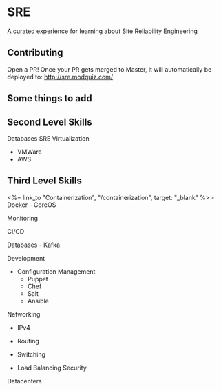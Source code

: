 # SRE
A curated experience for learning about Site Reliability Engineering


## Contributing

Open a PR!  Once your PR gets merged to Master, it will automatically be deployed to: http://sre.modquiz.com/

## Some things to add

<p>
  <h2>Second Level Skills</h2>

  Databases
  SRE
  Virtualization
  - VMWare
  - AWS

</p>

<p>
  <h2>Third Level Skills</h2>

  <%= link_to "Containerization", "/containerization", target: "_blank" %>
    - Docker
    - CoreOS

</p>

  Monitoring

  CI/CD

  Databases
    - Kafka

  Development

  - Configuration Management
    - Puppet
    - Chef
    - Salt
    - Ansible

  Networking

  - IPv4

  - Routing

  - Switching

  - Load Balancing
  Security

  Datacenters
